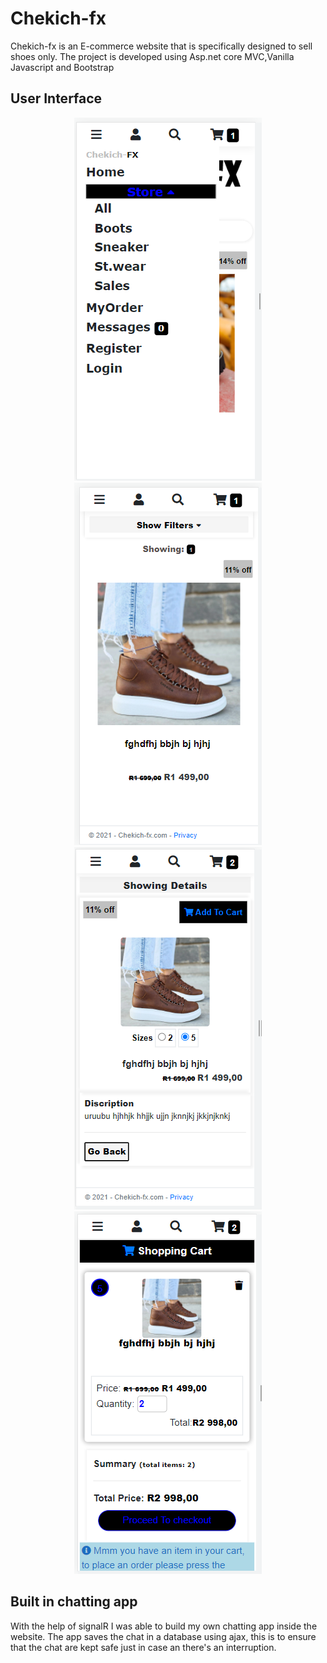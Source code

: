 # Chekich-fx
Chekich-fx is an E-commerce website that is specifically designed to sell shoes only.
The project is developed using Asp.net core MVC,Vanilla Javascript and Bootstrap
<h2>User Interface</h2>
<p align="center">
  <img src="https://github.com/Siyabongahenry/SiyaWeb/blob/main/src/Images/Project/Store/store-1.png"/>
  <img src="https://github.com/Siyabongahenry/SiyaWeb/blob/main/src/Images/Project/Store/store-2.png"/>
  <img src="https://github.com/Siyabongahenry/SiyaWeb/blob/main/src/Images/Project/Store/store-3.png"/>
  <img src="https://github.com/Siyabongahenry/SiyaWeb/blob/main/src/Images/Project/Store/store-4.png"/>
</p>
<h2>Built in chatting app</h2>
<p aligh="center">
  With the help of signalR I was able to build my own chatting app inside the website. The app saves the chat in a database using ajax, this is to
  ensure that the chat are kept safe just in case an there's an interruption.
</p>
<p align="center>
  <img src="https://github.com/Siyabongahenry/SiyaWeb/blob/main/src/Images/Project/Chat/chat-1.png"/>
</p>
                                                                                                   


